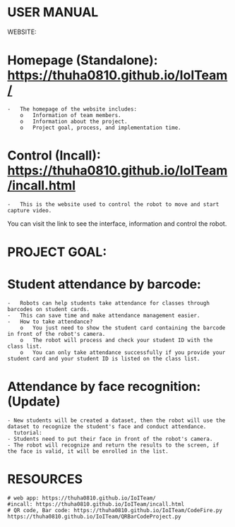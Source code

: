 # USER MANUAL
WEBSITE:
   # Homepage (Standalone): https://thuha0810.github.io/IoITeam/
    -	The homepage of the website includes:
        o	Information of team members.
        o	Information about the project.
        o	Project goal, process, and implementation time.
   # Control (Incall): https://thuha0810.github.io/IoITeam/incall.html
    -	This is the website used to control the robot to move and start capture video.
You can visit the link to see the interface, information and control the robot.

# PROJECT GOAL:
   # Student attendance by barcode:
    -	Robots can help students take attendance for classes through barcodes on student cards.
    -	This can save time and make attendance management easier.
    -	How to take attendance?
        o	You just need to show the student card containing the barcode in front of the robot's camera.
        o	The robot will process and check your student ID with the class list.
        o	You can only take attendance successfully if you provide your student card and your student ID is listed on the class list.
   # Attendance by face recognition: (Update)
    - New students will be created a dataset, then the robot will use the dataset to recognize the student's face and conduct attendance.
      tutorial:
    - Students need to put their face in front of the robot's camera.
    - The robot will recognize and return the results to the screen, if the face is valid, it will be enrolled in the list.


# RESOURCES
    # web app: https://thuha0810.github.io/IoITeam/
    #incall: https://thuha0810.github.io/IoITeam/incall.html
    # QR code, Bar code: https://thuha0810.github.io/IoITeam/CodeFire.py     https://thuha0810.github.io/IoITeam/QRBarCodeProject.py
    
